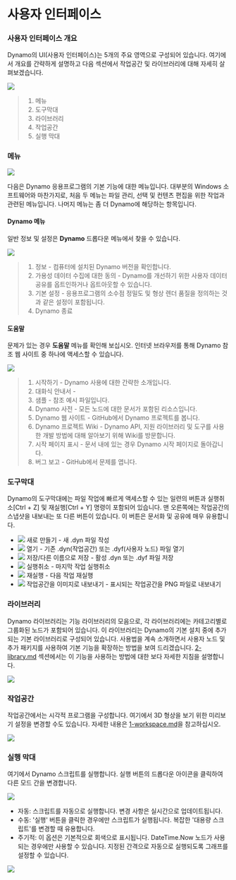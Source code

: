 # 사용자 인터페이스

### 사용자 인터페이스 개요

Dynamo의 UI(사용자 인터페이스)는 5개의 주요 영역으로 구성되어 있습니다. 여기에서 개요를 간략하게 설명하고 다음 섹션에서 작업공간 및 라이브러리에 대해 자세히 살펴보겠습니다.

![](<images/user interface - ui.jpg>)

> 1. 메뉴
> 2. 도구막대
> 3. 라이브러리
> 4. 작업공간
> 5. 실행 막대

### 메뉴

![](<images/user interface - menu.jpg>)

다음은 Dynamo 응용프로그램의 기본 기능에 대한 메뉴입니다. 대부분의 Windows 소프트웨어와 마찬가지로, 처음 두 메뉴는 파일 관리, 선택 및 컨텐츠 편집을 위한 작업과 관련된 메뉴입니다. 나머지 메뉴는 좀 더 Dynamo에 해당하는 항목입니다.

#### Dynamo 메뉴

일반 정보 및 설정은 **Dynamo** 드롭다운 메뉴에서 찾을 수 있습니다.

![](<images/user interface - dynamo menu.jpg>)

> 1. 정보 - 컴퓨터에 설치된 Dynamo 버전을 확인합니다.
> 2. 가용성 데이터 수집에 대한 동의 - Dynamo를 개선하기 위한 사용자 데이터 공유를 옵트인하거나 옵트아웃할 수 있습니다.
> 3. 기본 설정 - 응용프로그램의 소수점 정밀도 및 형상 렌더 품질을 정의하는 것과 같은 설정이 포함됩니다.
> 4. Dynamo 종료

#### 도움말

문제가 있는 경우 **도움말** 메뉴를 확인해 보십시오. 인터넷 브라우저를 통해 Dynamo 참조 웹 사이트 중 하나에 액세스할 수 있습니다.

![](<images/user interface - help menu.jpg>)

> 1. 시작하기 - Dynamo 사용에 대한 간략한 소개입니다.
> 2. 대화식 안내서 -
> 3. 샘플 - 참조 예시 파일입니다.
> 4. Dynamo 사전 - 모든 노드에 대한 문서가 포함된 리소스입니다.
> 5. Dynamo 웹 사이트 - GitHub에서 Dynamo 프로젝트를 봅니다.
> 6. Dynamo 프로젝트 Wiki - Dynamo API, 지원 라이브러리 및 도구를 사용한 개발 방법에 대해 알아보기 위해 Wiki를 방문합니다.
> 7. 시작 페이지 표시 - 문서 내에 있는 경우 Dynamo 시작 페이지로 돌아갑니다.
> 8. 버그 보고 - GitHub에서 문제를 엽니다.

### 도구막대

Dynamo의 도구막대에는 파일 작업에 빠르게 액세스할 수 있는 일련의 버튼과 실행취소\[Ctrl + Z] 및 재실행\[Ctrl + Y] 명령이 포함되어 있습니다. 맨 오른쪽에는 작업공간의 스냅샷을 내보내는 또 다른 버튼이 있습니다. 이 버튼은 문서화 및 공유에 매우 유용합니다.

* ![](<images/user interface - new file.jpg>) 새로 만들기 - 새 .dyn 파일 작성
* ![](<images/user interface - open (1).jpg>) 열기 - 기존 .dyn(작업공간) 또는 .dyf(사용자 노드) 파일 열기
* ![](<images/user interface - save.jpg>) 저장/다른 이름으로 저장 - 활성 .dyn 또는 .dyf 파일 저장
* ![](<images/user interface - undo.jpg>) 실행취소 - 마지막 작업 실행취소
* ![](<images/user interface - redo.jpg>) 재실행 - 다음 작업 재실행
* ![](<images/user interface - screenshot.jpg>) 작업공간을 이미지로 내보내기 - 표시되는 작업공간을 PNG 파일로 내보내기

### 라이브러리

Dynamo 라이브러리는 기능 라이브러리의 모음으로, 각 라이브러리에는 카테고리별로 그룹화된 노드가 포함되어 있습니다. 이 라이브러리는 Dynamo의 기본 설치 중에 추가되는 기본 라이브러리로 구성되어 있습니다. 사용법을 계속 소개하면서 사용자 노드 및 추가 패키지를 사용하여 기본 기능을 확장하는 방법을 보여 드리겠습니다. [2-library.md](2-library.md "mention") 섹션에서는 이 기능을 사용하는 방법에 대한 보다 자세한 지침을 설명합니다.

![](<images/user interface - library.jpg>)

### 작업공간

작업공간에서는 시각적 프로그램을 구성합니다. 여기에서 3D 형상을 보기 위한 미리보기 설정을 변경할 수도 있습니다. 자세한 내용은 [1-workspace.md](1-workspace.md "mention")을 참고하십시오.

![](<images/user interface - workspace.gif>)

### 실행 막대

여기에서 Dynamo 스크립트를 실행합니다. 실행 버튼의 드롭다운 아이콘을 클릭하여 다른 모드 간을 변경합니다.

![](<images/user interface - execution bar.gif>)

* 자동: 스크립트를 자동으로 실행합니다. 변경 사항은 실시간으로 업데이트됩니다.
* 수동: '실행' 버튼을 클릭한 경우에만 스크립트가 실행됩니다. 복잡한 '대용량 스크립트'를 변경할 때 유용합니다.
* 주기적: 이 옵션은 기본적으로 회색으로 표시됩니다. DateTime.Now 노드가 사용되는 경우에만 사용할 수 있습니다. 지정된 간격으로 자동으로 실행되도록 그래프를 설정할 수 있습니다.

![](<images/user interface - execution bar DateTime node.jpg>)
